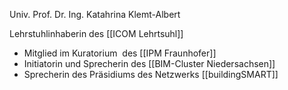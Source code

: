 Univ. Prof. Dr. Ing. Katahrina Klemt-Albert 

Lehrstuhlinhaberin des [[ICOM Lehrtsuhl]]

-   Mitglied im Kuratorium  des [[IPM Fraunhofer]]
-   Initiatorin und Sprecherin des [[BIM-Cluster Niedersachsen]]
-   Sprecherin des Präsidiums des Netzwerks [[buildingSMART]]